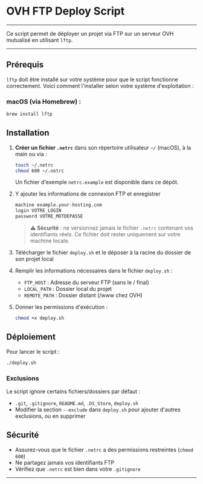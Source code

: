# OVH FTP Deploy Script

---

Ce script permet de déployer un projet via FTP sur un serveur OVH mutualisé en utilisant `lftp`.

---

## Prérequis

`lftp` doit être installé sur votre système pour que le script fonctionne correctement. Voici comment l'installer selon votre système d'exploitation :

### macOS (via Homebrew) :
```sh
brew install lftp
```

## Installation

1. **Créer un fichier `.netrc`** dans son répertoire utilisateur `~/` (macOS), à la main ou via :
   ```sh
   touch ~/.netrc
   chmod 600 ~/.netrc
   ```
   
   Un fichier d'exemple `netrc.example` est disponible dans ce dépôt.

2. Y ajouter les informations de connexion FTP et enregistrer
   ```txt
   machine example.your-hosting.com
   login VOTRE_LOGIN
   password VOTRE_MOTDEPASSE
   ```

   > **⚠️ Sécurité** : ne versionnez jamais le fichier `.netrc` contenant vos identifiants réels. Ce fichier doit rester uniquement sur votre machine locale.

3. Télécharger le fichier `deploy.sh` et le déposer à la racine du dossier de son projet local

4. Remplir les informations nécessaires dans le fichier `deploy.sh` : 
   - `FTP_HOST` : Adresse du serveur FTP (sans le / final)
   - `LOCAL_PATH` : Dossier local du projet
   - `REMOTE_PATH` : Dossier distant (/www chez OVH)

5. Donner les permissions d'exécution :
   ```sh
   chmod +x deploy.sh
   ```

## Déploiement

Pour lancer le script :
```sh
./deploy.sh
```

### Exclusions

Le script ignore certains fichiers/dossiers par défaut :

- `.git`, `.gitignore`, `README.md`, `.DS_Store`, `deploy.sh`
- Modifier la section `--exclude` dans `deploy.sh` pour ajouter d'autres exclusions, ou en supprimer

## Sécurité

- Assurez-vous que le fichier `.netrc` a des permissions restreintes (`chmod 600`)
- Ne partagez jamais vos identifiants FTP
- Vérifiez que `.netrc` est bien dans votre `.gitignore`

---